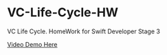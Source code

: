 # VC-Life-Cycle-HW
VC Life Cycle. HomeWork for Swift Developer Stage 3

[Video Demo Here](https://youtu.be/rMvEdIRpXyk)
